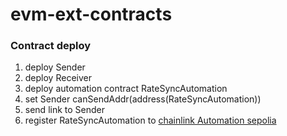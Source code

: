 # evm-ext-contracts

### Contract deploy

1. deploy Sender
2. deploy Receiver
3. deploy automation contract RateSyncAutomation
4. set Sender canSendAddr(address(RateSyncAutomation))
5. send link to Sender
6. register RateSyncAutomation to [chainlink Automation sepolia](https://automation.chain.link/sepolia)